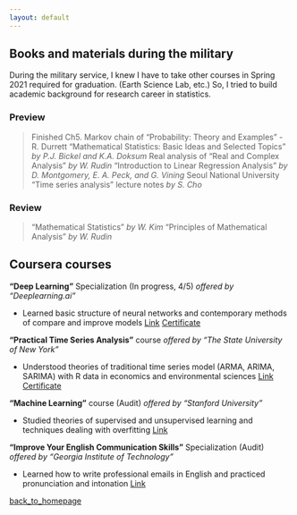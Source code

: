 ```yaml
---
layout: default
---
```


## Books and materials during the military
During the military service, I knew I have to take other courses in Spring 2021 required for graduation. (Earth Science Lab, etc.)
So, I tried to build academic background for research career in statistics.

### Preview
> Finished Ch5. Markov chain of “Probability: Theory and Examples” - R. Durrett
> “Mathematical Statistics: Basic Ideas and Selected Topics” _by P.J. Bickel and K.A. Doksum_
> Real analysis of “Real and Complex Analysis” _by W. Rudin_
> “Introduction to Linear Regression Analysis” _by D. Montgomery, E. A. Peck, and G. Vining_
> Seoul National University “Time series analysis” lecture notes _by S. Cho_

### Review
> “Mathematical Statistics” _by W. Kim_
> “Principles of Mathematical Analysis” _by W. Rudin_

## Coursera courses
__“Deep Learning”__ Specialization (In progress, 4/5)	_offered by “Deeplearning.ai”_
*   Learned basic structure of neural networks and contemporary methods of compare and improve models
[Link](https://www.coursera.org/specializations/deep-learning)
[Certificate](./Coursera_Neural.pdf)

__“Practical Time Series Analysis”__ course _offered by “The State University of New York”_
*   Understood theories of traditional time series model (ARMA, ARIMA, SARIMA) with R data in economics and environmental sciences
[Link](https://www.coursera.org/learn/practical-time-series-analysis)
[Certificate](./Coursera_PTSA.pdf)

__“Machine Learning”__ course (Audit) _offered by “Stanford University”_
*  Studied theories of supervised and unsupervised learning and techniques dealing with overfitting
[Link](https://www.coursera.org/learn/machine-learning)

__“Improve Your English Communication Skills”__ Specialization (Audit) _offered by “Georgia Institute of Technology”_
*   Learned how to write professional emails in English and practiced pronunciation and intonation
[Link](https://www.coursera.org/specializations/improve-english)


[back_to_homepage](./)